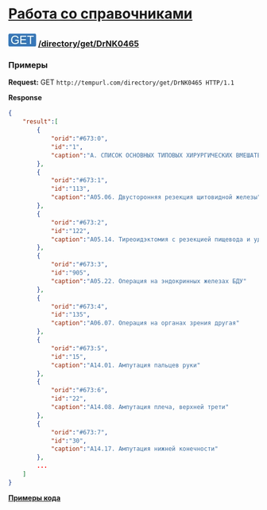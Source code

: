 [Работа со справочниками](../../../index.md)
=========================================

### ![GET](../../../../../img/get.png) [/directory/get/DrNK0465](../index.md)

### Примеры

**Request:** GET `http://tempurl.com/directory/get/DrNK0465 HTTP/1.1`

**Response**

```json
{
    "result":[
        {
            "orid":"#673:0",
            "id":"1",
            "caption":"А. СПИСОК ОСНОВНЫХ ТИПОВЫХ ХИРУРГИЧЕСКИХ ВМЕШАТЕЛЬСТВ"
        },
        {
            "orid":"#673:1",
            "id":"113",
            "caption":"А05.06. Двусторонняя резекция щитовидной железы"
        },
        {
            "orid":"#673:2",
            "id":"122",
            "caption":"А05.14. Тиреоидэктомия с резекцией пищевода и удалением  лимфатических узлов"
        },
        {
            "orid":"#673:3",
            "id":"905",
            "caption":"А05.22. Операция на эндокринных железах БДУ"
        },
        {
            "orid":"#673:4",
            "id":"135",
            "caption":"А06.07. Операция на органах зрения другая"
        },
        {
            "orid":"#673:5",
            "id":"15",
            "caption":"А14.01. Ампутация пальцев руки"
        },
        {
            "orid":"#673:6",
            "id":"22",
            "caption":"А14.08. Ампутация плеча, верхней трети"
        },
        {
            "orid":"#673:7",
            "id":"30",
            "caption":"А14.17. Ампутация нижней конечности"
        },
        ...
    ]
}
```

**[Примеры кода](getCode.md)**